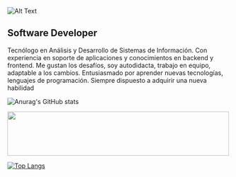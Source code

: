 ![Alt Text](https://media.giphy.com/media/XzUQTy8Ia9ajYvQN1H/giphy.gif)
## Software Developer

Tecnólogo en Análisis y Desarrollo de Sistemas de Información.
Con experiencia en soporte de aplicaciones y conocimientos en backend y frontend.
Me gustan los desafíos, soy autodidacta, trabajo en equipo, adaptable a
los cambios. Entusiasmado por aprender nuevas tecnologías, lenguajes de programación.
Siempre dispuesto a adquirir una nueva habilidad 

![Anurag's GitHub stats](https://github-readme-stats.vercel.app/api?username=juankarlos999&show_icons=true&theme=radical&custom_title=GitHubStats&&hide=stars,prs,issues,contribs)

<img src="https://github.com/juankarlos999/juankarlos999/blob/master/lenguajes.png" height="100" width="500">

[![Top Langs](https://github-readme-stats.vercel.app/api/top-langs/?username=juankarlos999&layout=compact&&langs_count=8)](https://github.com/juankarlos999/github-readme-stats)

